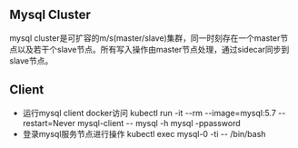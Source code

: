 ## Mysql Cluster
mysql cluster是可扩容的m/s(master/slave)集群，同一时刻存在一个master节点以及若干个slave节点。所有写入操作由master节点处理，通过sidecar同步到slave节点。

## Client
* 运行mysql client docker访问
kubectl run -it --rm --image=mysql:5.7 --restart=Never mysql-client -- mysql -h mysql -ppassword
* 登录mysql服务节点进行操作
kubectl exec mysql-0 -ti -- /bin/bash
